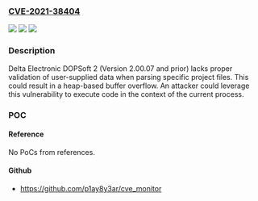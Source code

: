 ### [CVE-2021-38404](https://cve.mitre.org/cgi-bin/cvename.cgi?name=CVE-2021-38404)
![](https://img.shields.io/static/v1?label=Product&message=DOPSoft%202&color=blue)
![](https://img.shields.io/static/v1?label=Version&message=%3C%3D%202.00.07%20&color=brighgreen)
![](https://img.shields.io/static/v1?label=Vulnerability&message=CWE-122%20Heap-based%20Buffer%20Overflow&color=brighgreen)

### Description

Delta Electronic DOPSoft 2 (Version 2.00.07 and prior) lacks proper validation of user-supplied data when parsing specific project files. This could result in a heap-based buffer overflow. An attacker could leverage this vulnerability to execute code in the context of the current process.

### POC

#### Reference
No PoCs from references.

#### Github
- https://github.com/p1ay8y3ar/cve_monitor

